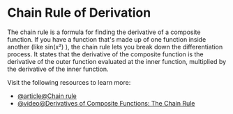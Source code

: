 # Chain Rule of Derivation

The chain rule is a formula for finding the derivative of a composite function. If you have a function that's made up of one function inside another (like sin(x²) ), the chain rule lets you break down the differentiation process. It states that the derivative of the composite function is the derivative of the outer function evaluated at the inner function, multiplied by the derivative of the inner function.

Visit the following resources to learn more:

- [@article@Chain rule](https://en.wikipedia.org/wiki/Chain_rule)
- [@video@Derivatives of Composite Functions: The Chain Rule](https://www.youtube.com/watch?v=_x1nCg2LfuA)